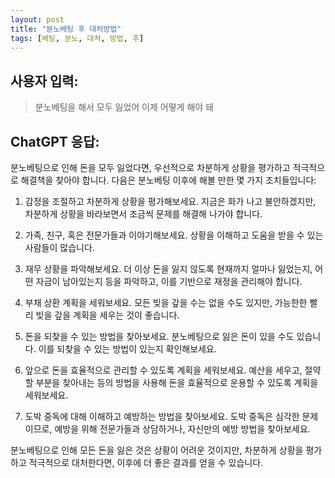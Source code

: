 ```yaml
---
layout: post
title: "분노베팅 후 대처방법"
tags: [베팅, 분노, 대처, 방법, 후]
---
```


## 사용자 입력:
> 분노베팅을 해서 모두 잃었어 이제 어떻게 해야 돼

## ChatGPT 응답:
> 

분노베팅으로 인해 돈을 모두 잃었다면, 우선적으로 차분하게 상황을 평가하고 적극적으로 해결책을 찾아야 합니다. 다음은 분노베팅 이후에 해볼 만한 몇 가지 조치들입니다:

1. 감정을 조절하고 차분하게 상황을 평가해보세요. 지금은 화가 나고 불안하겠지만, 차분하게 상황을 바라보면서 조금씩 문제를 해결해 나가야 합니다.

2. 가족, 친구, 혹은 전문가들과 이야기해보세요. 상황을 이해하고 도움을 받을 수 있는 사람들이 많습니다.

3. 재무 상황을 파악해보세요. 더 이상 돈을 잃지 않도록 현재까지 얼마나 잃었는지, 어떤 자금이 남아있는지 등을 파악하고, 이를 기반으로 재정을 관리해야 합니다.

4. 부채 상환 계획을 세워보세요. 모든 빚을 갚을 수는 없을 수도 있지만, 가능한한 빨리 빚을 갚을 계획을 세우는 것이 좋습니다.

5. 돈을 되찾을 수 있는 방법을 찾아보세요. 분노베팅으로 잃은 돈이 있을 수도 있습니다. 이를 되찾을 수 있는 방법이 있는지 확인해보세요.

6. 앞으로 돈을 효율적으로 관리할 수 있도록 계획을 세워보세요. 예산을 세우고, 절약할 부분을 찾아내는 등의 방법을 사용해 돈을 효율적으로 운용할 수 있도록 계획을 세워보세요.

7. 도박 중독에 대해 이해하고 예방하는 방법을 찾아보세요. 도박 중독은 심각한 문제이므로, 예방을 위해 전문가들과 상담하거나, 자신만의 예방 방법을 찾아보세요.

분노베팅으로 인해 모든 돈을 잃은 것은 상황이 어려운 것이지만, 차분하게 상황을 평가하고 적극적으로 대처한다면, 이후에 더 좋은 결과를 얻을 수 있습니다.

